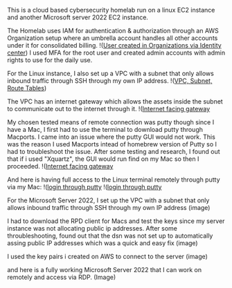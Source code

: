 This is a cloud based cybersecurity homelab run on a linux EC2 instance and another Microsoft server 2022 EC2 instance.

The Homelab uses IAM for authentication & authorization through an AWS Organization setup where an umbrella account handles all other accounts under it for consolidated billing.
!([User created in Organizations via Identity center](https://github.com/Anthonymiranda/AWS-Homelab/blob/main/User%20created%20in%20Organizations.png))
I used MFA for the root user and created admin accounts with admin rights to use for the daily use.

For the Linux instance, I also set up a VPC with a subnet that only allows inbound traffic through SSH through my own IP address.
!([VPC, Subnet, Route Tables]((https://github.com/Anthonymiranda/AWS-Homelab/blob/main/VPC%20w%20Subnet%20%26%20route%20tables.png)))

The VPC has an internet gateway which allows the assets inside the subnet to communicate out to the internet through it.
!([Internet facing gateway](https://github.com/Anthonymiranda/AWS-Homelab/blob/main/IG_homelab_vpc.png)


My chosen tested means of remote connection was putty though since I have a Mac, I first had to use the terminal to download putty through Macports.
I came into an issue where the putty GUI would not work. This was the reason I used Macports intead of homebrew version of Putty so I had to troubleshoot the issue. After some testing and research, I found out that if i used "Xquartz", the GUI would run find on my Mac so then I proceeded.
!([Internet facing gateway](https://github.com/Anthonymiranda/AWS-Homelab/blob/main/Running%20Putty%20On%20Mac.png)

And here is having full access to the Linux terminal remotely through putty via my Mac:
!([login through putty](https://github.com/Anthonymiranda/AWS-Homelab/blob/main/Putty%20connecting%20to%20EC2.png)
!([login through putty](https://github.com/Anthonymiranda/AWS-Homelab/blob/main/Ec2%20connected%20via%20putty.png)

For the Microsoft Server 2022, I set up the VPC with a subnet that only allows inbound traffic through SSH through my own IP address
(image)

I had to download the RPD client for Macs and test the keys since my server instance was not allocating public ip addresses. After some throubleshooting, found out that the dsn was not set up to automatically assing public IP addresses which was a quick and easy fix
(image)

I used the key pairs i created on AWS to connect to the server
(image)

and here is a fully working Microsoft Server 2022 that I can work on remotely and access via RDP.
(Image)


